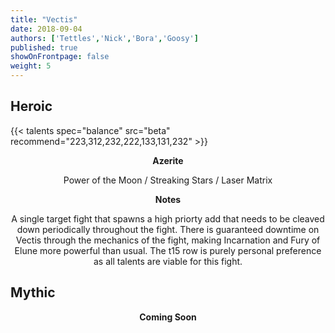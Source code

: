 ```yaml
---
title: "Vectis"
date: 2018-09-04
authors: ['Tettles','Nick','Bora','Goosy']
published: true
showOnFrontpage: false
weight: 5
---
```


## Heroic
 
{{< talents spec="balance" src="beta" recommend="223,312,232,222,133,131,232" >}}

<center>

<b>Azerite</b>
  
Power of the Moon / Streaking Stars / Laser Matrix

<b>Notes</b>
 
A single target fight that spawns a high priorty add that needs to be cleaved down periodically throughout the fight. There is guaranteed downtime on Vectis through the mechanics of the fight, making Incarnation and Fury of Elune more powerful than usual. The t15 row is purely personal preference as all talents are viable for this fight.

</center>
 

## Mythic
 
<center>
  <b>Coming Soon</b>
</center>
 
